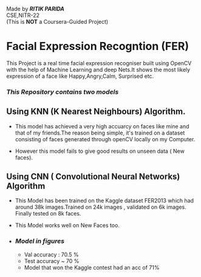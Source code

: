 Made by <b><i>RITIK PARIDA</i></b>
<br>
CSE,NITR-22
<br>
(This is <b>NOT</b> a Coursera-Guided Project)
# Facial Expression Recogntion (FER)


This Project is a real time facial expression recogniser built using OpenCV 
with the help of Machine Learning  and deep Nets.It shows the most likely
expression of a face like Happy,Angry,Calm, Surprised etc.

### *This Repository contains two models*

## Using KNN (K Nearest  Neighbours) Algorithm.
-  This model has achieved  a very high accuarcy on faces like mine and that of
  my friends.The reason being simple, it's trained on a dataset  consisting of
  faces generated through openCV locally on my Computer.
  
- However this model fails to give good results on unseen data ( New faces).
  

## Using CNN ( Convolutional Neural Networks) Algorithm
-  This Model has been trained on the Kaggle dataset FER2013
   which had around 38k images.Trained on 24k images , validated
   on 6k images. Finally tested on 8k faces.
   
 -  This Model works well  on New Faces too.
 - ### *Model in figures*
    - Val accuracy : 70.5 %
    - Test accuracy ~ 70 %
    - Model that won the Kaggle contest had an acc of 71%
